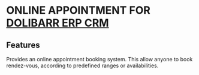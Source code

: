 # ONLINE APPOINTMENT FOR [DOLIBARR ERP CRM](https://www.pairbytes.com)

## Features

Provides an online appointment booking system. This allow anyone to book rendez-vous, according to predefined ranges or availabilities.

<!--
![Screenshot bookcal](img/screenshot_bookcal.png?raw=true "BookCal"){imgmd}
-->
